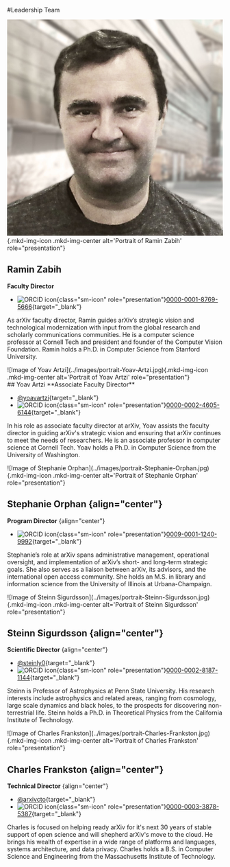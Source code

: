 #Leadership Team

<div class="grid-blocks" markdown="1">
<div class="bio-block primary" markdown="1">

<div markdown="1">

![Image of Ramin Zabih](../images/portrait-Ramin-Zabih.jpg){.mkd-img-icon .mkd-img-center alt='Portrait of Ramin Zabih' role="presentation"}

</div>

<div markdown="1">

## Ramin Zabih
**Faculty Director**

- ![ORCID icon](https://info.orcid.org/wp-content/uploads/2019/11/orcid_16x16.png){class="sm-icon" role="presentation"}[0000-0001-8769-5666](https://orcid.org/0000-0001-8769-5666){target="_blank"}

As arXiv faculty director, Ramin guides arXiv’s strategic vision and technological modernization with input from the global research and scholarly communications communities. He is a computer science professor at Cornell Tech and president and founder of the Computer Vision Foundation. Ramin holds a Ph.D. in Computer Science from Stanford University.
</div>
</div>
</div>

<div class="grid-blocks" markdown="1">
<div class="bio-block primary" markdown="1">
<div markdown="1">
![Image of Yoav Artzi](../images/portrait-Yoav-Artzi.jpg){.mkd-img-icon .mkd-img-center alt='Portrait of Yoav Artzi' role="presentation"}
</div>
<div markdown="1">
## Yoav Artzi
**Associate Faculty Director**

- [@yoavartzi](https://twitter.com/@yoavartzi){target="_blank"}
- ![ORCID icon](https://info.orcid.org/wp-content/uploads/2019/11/orcid_16x16.png){class="sm-icon" role="presentation"}[0000-0002-4605-6144](https://orcid.org/0000-0002-4605-6144){target="_blank"}

In his role as associate faculty director at arXiv, Yoav assists the faculty director in guiding arXiv's strategic vision and ensuring that arXiv continues to meet the needs of researchers. He is an associate professor in computer science at Cornell Tech. Yoav holds a Ph.D. in Computer Science from the University of Washington.
</div>
</div>
</div>

<div class="grid-blocks" markdown="1">

<div class="bio-block" markdown="1">
![Image of Stephanie Orphan](../images/portrait-Stephanie-Orphan.jpg){.mkd-img-icon .mkd-img-center alt='Portrait of Stephanie Orphan' role="presentation"}

## Stephanie Orphan {align="center"}

**Program Director**
{align="center"}

- ![ORCID icon](https://info.orcid.org/wp-content/uploads/2019/11/orcid_16x16.png){class="sm-icon" role="presentation"}[0009-0001-1240-9992](https://orcid.org/0009-0001-1240-9992){target="_blank"}

Stephanie’s role at arXiv spans administrative management, operational oversight, and implementation of arXiv’s short- and long-term strategic goals. She also serves as a liaison between arXiv, its advisors, and the international open access community. She holds an M.S. in library and information science from the University of Illinois at Urbana-Champaign.
</div>

<div class="bio-block" markdown="1">
![Image of Steinn Sigurdsson](../images/portrait-Steinn-Sigurdsson.jpg){.mkd-img-icon .mkd-img-center alt='Portrait of Steinn Sigurdsson' role="presentation"}

## Steinn Sigurdsson {align="center"}

**Scientific Director**
{align="center"}

- [@steinly0](https://twitter.com/steinly0){target="_blank"}
- ![ORCID icon](https://info.orcid.org/wp-content/uploads/2019/11/orcid_16x16.png){class="sm-icon" role="presentation"}[0000-0002-8187-1144](https://orcid.org/0000-0002-8187-1144){target="_blank"}

Steinn is Professor of Astrophysics at Penn State University. His research interests include astrophysics and related areas, ranging from cosmology, large scale dynamics and black holes, to the prospects for discovering non-terrestrial life. Steinn holds a Ph.D. in Theoretical Physics from the California Institute of Technology.
</div>

<div class="bio-block" markdown="1">
![Image of Charles Frankston](../images/portrait-Charles-Frankston.jpg){.mkd-img-icon .mkd-img-center alt='Portrait of Charles Frankston' role="presentation"}

## Charles Frankston {align="center"}

**Technical Director**
{align="center"}

- [@arxivcto](https://twitter.com/@arxivcto){target="_blank"}
- ![ORCID icon](https://info.orcid.org/wp-content/uploads/2019/11/orcid_16x16.png){class="sm-icon" role="presentation"}[0000-0003-3878-5387](https://orcid.org/0000-0003-3878-5387){target="_blank"}

Charles is focused on helping ready arXiv for it's next 30 years of stable support of open science and will shepherd arXiv's move to the cloud. He brings his wealth of expertise in a wide range of platforms and languages, systems architecture, and data privacy. Charles holds a B.S. in Computer Science and Engineering from the Massachusetts Institute of Technology.
</div>

</div>

